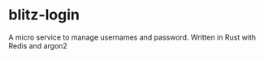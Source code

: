 # blitz-login
A micro service to manage usernames and password. Written in Rust with Redis and argon2
